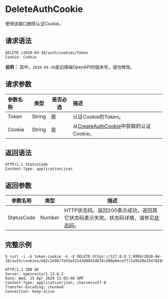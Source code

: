 # DeleteAuthCookie

使用该接口删除认证Cookie。

## 请求语法

```
DELETE /2020-04-30/auth/cookies/Token
Cookie: Cookie
```

**说明：** 其中，`2020-04-30`是边缘端OpenAPI的版本号，请勿修改。

## 请求参数

|参数名称|类型|是否必选|描述|
|:---|--|----|:-|
|Token|String|是|认证Cookie的Token。|
|Cookie|String|是|从[CreateAuthCookie](/cn.zh-CN/物联网边缘计算（旧版本）/边缘端开发指南/边缘端OpenAPI/身份认证/CreateAuthCookie.md)中获取的认证Cookie。|

## 返回语法

```
HTTP/1.1 StatusCode
Content-Type: application/json
```

## 返回参数

|参数名称|类型|描述|
|----|--|--|
|StatusCode|Number|HTTP状态码。返回200表示成功，返回其它状态码表示失败。状态码详情，请参见[状态码](/cn.zh-CN/物联网边缘计算（旧版本）/边缘端开发指南/边缘端OpenAPI/状态码.md)。|

## 完整示例

```
$ curl -i -b token.cookie -k -X DELETE https://127.0.0.1:9999/2020-04-30/auth/cookies/e82c2e9b7fe55a42143d89d1d635cd90a8ecef772a9520e3547028ad6a******

HTTP/1.1 200 OK
Server: openresty/1.13.6.2
Date: Wed, 15 Apr 2020 11:03:40 GMT
Content-Type: application/json; charset=utf-8
Transfer-Encoding: chunked
Connection: keep-alive
```


